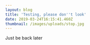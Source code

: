```yaml
---
layout: blog
title: 'Testing, please don''t look'
date: 2019-03-24T16:15:41.460Z
thumbnail: /images/uploads/stop.jpg
---
```

Just be back later
